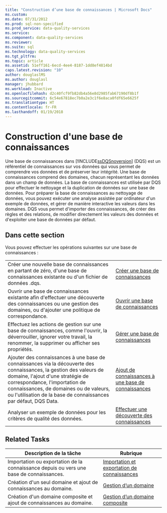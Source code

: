 ```yaml
---
title: "Construction d’une base de connaissances | Microsoft Docs"
ms.custom: 
ms.date: 07/31/2012
ms.prod: sql-non-specified
ms.prod_service: data-quality-services
ms.service: 
ms.component: data-quality-services
ms.reviewer: 
ms.suite: sql
ms.technology: data-quality-services
ms.tgt_pltfrm: 
ms.topic: article
ms.assetid: 51eff161-6ecd-4ee4-8187-1dd8ef4814bd
caps.latest.revision: "10"
author: douglaslMS
ms.author: douglasl
manager: jhubbard
ms.workload: Inactive
ms.openlocfilehash: d2c40fcf9fb82db4a56e8d2985fab67190df8b1f
ms.sourcegitcommit: 6c54e67818ec7b0a2e3c1f6e8aca0fdf65e6625f
ms.translationtype: HT
ms.contentlocale: fr-FR
ms.lasthandoff: 01/19/2018
---
```

# <a name="building-a-knowledge-base"></a>Construction d'une base de connaissances
  Une base de connaissances dans [!INCLUDE[ssDQSnoversion](../includes/ssdqsnoversion-md.md)] (DQS) est un référentiel de connaissances sur vos données qui vous permet de comprendre vos données et de préserver leur intégrité. Une base de connaissances comprend des domaines, chacun représentant les données dans un champ de données. La base de connaissances est utilisée par DQS pour effectuer le nettoyage et la duplication de données sur une base de données. Pour préparer la base de connaissances au nettoyage de données, vous pouvez exécuter une analyse assistée par ordinateur d'un exemple de données, et gérer de manière interactive les valeurs dans les domaines. DQS vous permet d'importer des connaissances, de créer des règles et des relations, de modifier directement les valeurs des données et d'exploiter une base de données par défaut.  
  
## <a name="in-this-section"></a>Dans cette section  
 Vous pouvez effectuer les opérations suivantes sur une base de connaissances :  
  
|||  
|-|-|  
|Créer une nouvelle base de connaissances en partant de zéro, d'une base de connaissances existante ou d'un fichier de données .dqs.|[Créer une base de connaissances](../data-quality-services/create-a-knowledge-base.md)|  
|Ouvrir une base de connaissances existante afin d'effectuer une découverte des connaissances ou une gestion des domaines, ou d'ajouter une politique de correspondance.|[Ouvrir une base de connaissances](../data-quality-services/open-a-knowledge-base.md)|  
|Effectuez les actions de gestion sur une base de connaissances, comme l'ouvrir, la déverrouiller, ignorer votre travail, la renommer, la supprimer ou afficher ses propriétés.|[Gérer une base de connaissances](../data-quality-services/manage-a-knowledge-base.md)|  
|Ajouter des connaissances à une base de connaissances via la découverte des connaissances, la gestion des valeurs de domaine, l'ajout d'une stratégie de correspondance, l'importation de connaissances, de domaines ou de valeurs, ou l'utilisation de la base de connaissances par défaut, DQS Data.|[Ajout de connaissances à une base de connaissances](../data-quality-services/adding-knowledge-to-a-knowledge-base.md)|  
|Analyser un exemple de données pour les critères de qualité des données.|[Effectuer une découverte des connaissances](../data-quality-services/perform-knowledge-discovery.md)|  
  
## <a name="related-tasks"></a>Related Tasks  
  
|Description de la tâche|Rubrique|  
|----------------------|-----------|  
|Importation ou exportation de la connaissance depuis ou vers une base de connaissances.|[Importation et exportation de connaissances](../data-quality-services/importing-and-exporting-knowledge.md)|  
|Création d'un seul domaine et ajout de connaissances au domaine.|[Gestion d’un domaine](../data-quality-services/managing-a-domain.md)|  
|Création d'un domaine composite et ajout de connaissances au domaine.|[Gestion d’un domaine composite](../data-quality-services/managing-a-composite-domain.md)|  
  
  
